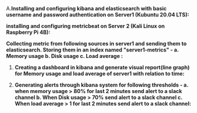 A.**Installing and configuring kibana and elasticsearch with basic username and password authentication on Server1 (Kubuntu 20.04 LTS):**



  **installing and configuring metricbeat on Server 2 (Kali Linux on Raspberry Pi 4B):**



  **Collecting metric from following sources in server1 and sending them to elasticsearch. Storing them in an index named "server1-metrics" - 
          a. Memory usage 
          b. Disk usage 
          c. Load average :**


  
  
1. **Creating a dashboard in kibana and generate visual report(line graph) for Memory usage and load average of server1 with relation to time:**



2. **Generating alerts through kibana system for following thresholds - 
          a. when memory usage > 80% for last 2 minutes send alert to a slack channel 
          b. When Disk usage > 70% send alert to a slack channel 
          c. When load average > 1 for last 2 minutes send alert to a slack channel:**
          
        
